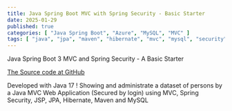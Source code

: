 ```yaml
---
title: Java Spring Boot MVC with Spring Security - Basic Starter
date: 2025-01-29
published: true
categories: [ "Java Spring Boot", "Azure", "MySQL", "MVC" ]
tags: [ "java", "jpa", "maven", "hibernate", "mvc", "mysql", "security", "azure", "mvc" ]
---
```


Java Spring Boot 3 MVC and Spring Security - A Basic Starter
  
<a href="https://github.com/persteenolsen/spring-boot-3-mvc-security-starter-one" target="_blank">The Source code at GitHub</a>

Developed with Java 17 ! Showing and administrate a dataset of persons by a Java MVC Web Application (Secured by login) using MVC, Spring Security, JSP, JPA, Hibernate, Maven and MySQL






